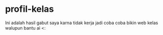 # profil-kelas
Ini adalah hasil gabut saya karna tidak kerja jadi coba coba bikin web kelas walupun bantu ai &lt;:
